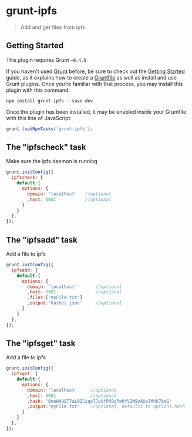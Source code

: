 # grunt-ipfs

> Add and get files from ipfs

## Getting Started
This plugin requires Grunt `~0.4.5`

If you haven't used [Grunt](http://gruntjs.com/) before, be sure to check out the [Getting Started](http://gruntjs.com/getting-started) guide, as it explains how to create a [Gruntfile](http://gruntjs.com/sample-gruntfile) as well as install and use Grunt plugins. Once you're familiar with that process, you may install this plugin with this command:

```shell
npm install grunt-ipfs --save-dev
```

Once the plugin has been installed, it may be enabled inside your Gruntfile with this line of JavaScript:

```js
grunt.loadNpmTasks('grunt-ipfs');
```

## The "ipfscheck" task

Make sure the ipfs daemon is running

```js
grunt.initConfig({
  ipfscheck: {
    default:{
      options: {
        domain: 'localhost'   //optional
        ,host: 5001           //optional
      }
    }
  },
});
```

## The "ipfsadd" task

Add a file to ipfs

```js
grunt.initConfig({
  ipfsadd: {
    default:{
      options: {
        domain: 'localhost'       //optional
        ,host: 5001               //optional
        ,files:['myFile.txt']
        ,output:'hashes.json'     //optional
      }
    }
  },
});
```

## The "ipfsget" task

Add a file to ipfs

```js
grunt.initConfig({
  ipfsget: {
    default:{
      options: {
        domain: 'localhost'     //optional
        ,host: 5001             //optional
        ,hash: 'QmeHAUST7aL9ZCyqo7JyUfPXQzPmhYV2WSmAUz7Mhk7kmG'
        ,output:'myFile.txt'    //optional, defaults to options.hash
      }
    }
  },
});
```
